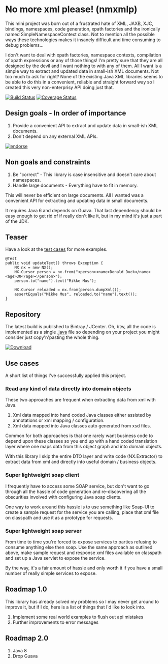 No more xml please! (nmxmlp)
============================

This mini project was born out of a frustrated hate of XML, JAXB, XJC, bindings, namespaces, code generation, xpath factories
and the ironically named SimpleNamespaceContext class. Not to mention all the possible ways these technologies makes it 
insanely difficult and time consuming to debug problems... 

I don't want to deal with xpath factories, namespace contexts, compilation of xpath expressions or any of those things!
I'm pretty sure that they are all designed by the devil and I want nothing to with any of them.  All I want is a simple
way to extract and updated data in small-ish XML documents. Not too much to ask for right? None of the existing Java XML
libraries seems to be able to do this in a convenient, reliable and straight forward way so I created this very non-enterprisy
API doing just that.

[![Build Status](https://snap-ci.com/kimble/nmxmlp/branch/master/build_image)](https://snap-ci.com/kimble/nmxmlp/branch/master)
[![Coverage Status](https://coveralls.io/repos/kimble/nmxmlp/badge.svg?branch=master)](https://coveralls.io/r/kimble/nmxmlp?branch=master)


Design goals - In order of importance
-------------------------------------
1. Provide a convenient API to extract and update data in small-ish XML documents.
2. Don't depend on any external XML APIs.

[![endorse](https://api.coderwall.com/kimble/endorsecount.png)](https://coderwall.com/kimble)

Non goals and constraints
-------------------------
1. Be "correct" - This library is case insensitive and doesn't care about namespaces.
2. Handle large documents - Everything have to fit in memory.

This will never be efficient on large documents.
All I wanted was a convenient API for extracting and updating data in small documents.

It requires Java 6 and depends on Guava. That last dependency should be easy enough to get rid of if really don't
like it, but in my mind it's just a part of the JDK.

Teaser
------
Have a look at the [test cases](https://github.com/kimble/nmxmlp/tree/master/src/test/java) for more examples.

    @Test
    public void updateText() throws Exception {
        NX nx = new NX();
        NX.Cursor person = nx.from("<person><name>Donald Duck</name><age>30</age></person>");
        person.to("name").text("Mikke Mus");

        NX.Cursor reloaded = nx.from(person.dumpXml());
        assertEquals("Mikke Mus", reloaded.to("name").text());
    }

Repository
----------
The latest build is published to Bintray / JCenter. Oh, btw, all the code is implemented as a
single [.java](https://github.com/kimble/nmxmlp/blob/master/src/main/java/com/developerb/nmxmlp/NX.java)
file so depending on your project you might consider just copy'n'pasting the whole thing.

[![Download](https://api.bintray.com/packages/kim-betti/maven/nmxmlp/images/download.png) ](https://bintray.com/kim-betti/maven/nmxmlp/_latestVersion)


Use cases
---------
A short list of things I've successfully applied this project.

### Read any kind of data directly into domain objects

These two approaches are frequent when extracting data from xml with Java.

1. Xml data mapped into hand coded Java classes either assisted by annotations or xml mapping / configuration.
2. Xml data mapped into Java classes auto generated from xsd files.

Common for both approaches is that one rarely want business code to depend upon these classes so you end
up with a hand coded translation layer where one maps data from this object graph and into domain objects.

With this library I skip the entire DTO layer and write code (NX.Extractor) to extract data from xml and
directly into useful domain / business objects.


### Super lightweight soap client

I frequently have to access some SOAP service, but don't want to go through all the hassle of
code generation and re-discovering all the obscurities involved with configuring Java soap clients.

One way to work around this hassle is to use something like Soap-UI to create a sample request for the
service you are calling, place that xml file on classpath and use it as a prototype for requests.


### Super lightweight soap server

From time to time you're forced to expose services to parties refusing to consume anything else
then soap. Use the same approach as outlined above, make sample request and response xml files
available on classpath and set up a Java servlet to expose the service.

By the way, it's a fair amount of hassle and only worth it if you have a small number of really
simple services to expose.



Roadmap 1.0
-----------
This library has already solved my problems so I may never get around to improve it, but if I do,
here is a list of things that I'd like to look into.

1. Implement some real world examples to flush out api mistakes
2. Further improvements to error messages


Roadmap 2.0
-----------
1. Java 8
2. Drop Guava